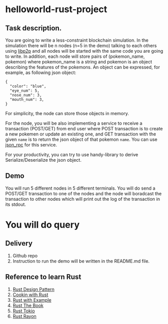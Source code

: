 # helloworld-rust-project

## Task description.

You are going to write a less-constraint blockchain simulation. In the simulation there will be n nodes (n=5 in the demo) talking to each others using [libp2p](https://github.com/libp2p/rust-libp2p) and all nodes will be started with the same code you are going to write. In addition, each node will store pairs of (pokemon_name, pokemon) where pokemon_name is a string and pokemon is an object describing the features of the pokemons. An object can be expressed, for example, as following json object:

```
{
  "color": "blue",
  "eye_num": 5,
  "nose_num": 3,
  "mouth_num": 3,
}
```

For simplicity, the node can store those objects in memory.

For the node, you will be also implementing a service to receive a transaction (POST/GET) from end user where POST transaction is to create a new pokemen or update an existing one, and GET transaction with the given `name` is to return the json object of that pokemon `name`. You can use[ json_rpc](https://github.com/paritytech/jsonrpc) for this service.

For your productivity, you can try to use handy-library to derive Serialize/Deserialize the json object.

## Demo

You will run 5 different nodes in 5 different terminals. You will do send a POST/GET transaction to one of the nodes and the node will boradcast the transaction to other nodes which will print out the log of the transaction in its stdout.

# You will do query

## Delivery

1. Github repo
2. Instruction to run the demo will be written in the README.md file.

## Reference to learn Rust

1. [Rust Design Pattern](https://rust-unofficial.github.io/patterns/)
2. [Cookin with Rust](https://rust-lang-nursery.github.io/rust-cookbook/)
3. [Rust with Example](https://doc.rust-lang.org/rust-by-example/)
4. [Rust The Book](https://doc.rust-lang.org/book/)
5. [Rust Tokio](https://tokio.rs/)
6. [Rust Rayon](https://github.com/rayon-rs/rayon) 
